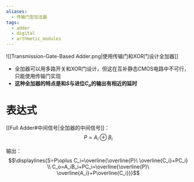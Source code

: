 ```yaml
---
aliases:
  - 传输门型加法器
tags:
  - adder
  - digital
  - arthmetic_modules
---
```


![[Transmission-Gate-Based Adder.png|使用传输门和XOR门设计全加器]]
- 全加器可以用多路开关和XOR门设计，但这在互补静态CMOS电路中不可行，只能使用传输门实现
- **这种全加器的特点是和$S$与进位$C_o$的输出有相近的延时**

# 表达式

[[Full Adder#中间信号|全加器的中间信号]]：
$$P=A_i \oplus B_i$$

输出：
$$\displaylines{S=P\oplus C_i=\overline{\overline{P}\ \overline{C_i}+PC_i} \\ C_o=A_iB_i+PC_i=\overline{\overline{P}\ \overline{A_i}+P\overline{C_i}}}$$
